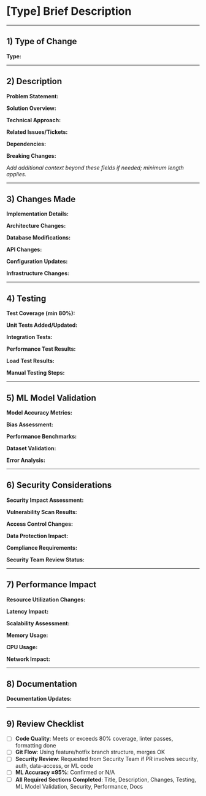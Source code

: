 <!--
  ==============================================================================
  PULL REQUEST TEMPLATE: TaskStream AI Platform
  ==============================================================================
  This template enforces the following enterprise-level requirements:
    1) Code Quality Standards (ensure ≥80% coverage, code style compliance, 
       structured review processes).
    2) Development Environment Setup (Git flow with feature branches).
    3) Security Protocols (RBAC-based review, mandatory security validation).
    4) ML Model Validation (ensure ≥95% accuracy for model-related changes).
    5) CODEOWNERS Reference:
       - Security or ML code changes require mandatory security team review 
         (security_team_rules).
       - Ownership and path-based approvals must align with code_ownership_rules.
  ==============================================================================
  Title Format: [Type] Brief Description
  Valid Types: feature | bugfix | hotfix | refactor | docs | test | ci | security | performance | ml-model
  Required Sections: 
    1) Description (≥200 chars) 
    2) Type of Change 
    3) Changes Made 
    4) Testing 
    5) ML Model Validation 
    6) Security Considerations 
    7) Performance Impact 
    8) Documentation 
    9) Review Checklist
  ==============================================================================
-->

<!-- 
  TITLE: 
  Provide your PR Title below (must match the format: [Type] Brief Description).
  Example: [feature] Implement advanced analytics pipeline
-->
# [Type] Brief Description

---

## 1) Type of Change
<!-- 
  Choose one category that aligns with your PR:
    - feature
    - bugfix
    - hotfix
    - refactor
    - docs
    - test
    - ci
    - security
    - performance
    - ml-model
-->

**Type:** 

---

## 2) Description
<!-- 
  Comprehensive PR Description (≥200 characters).
  Include each of these sub-sections:

  1) Problem Statement
  2) Solution Overview
  3) Technical Approach
  4) Related Issues/Tickets
  5) Dependencies
  6) Breaking Changes (if any)
  
  Be as thorough as possible: 
    - For Code Quality and Team Collaboration, 
      ensure clarity about your approach, 
      references to known issues or tasks, 
      and any special constraints or risk areas.
-->

**Problem Statement:**  

**Solution Overview:**  

**Technical Approach:**  

**Related Issues/Tickets:**  

**Dependencies:**  

**Breaking Changes:**  

*Add additional context beyond these fields if needed; minimum length applies.*

---

## 3) Changes Made
<!-- 
  Detail the technical changes in depth. 
  Address each sub-section:

  - Implementation Details
  - Architecture Changes
  - Database Modifications
  - API Changes
  - Configuration Updates
  - Infrastructure Changes
  
  This ensures a complete overview of how your PR modifies the system.
-->

**Implementation Details:**  

**Architecture Changes:**  

**Database Modifications:**  

**API Changes:**  

**Configuration Updates:**  

**Infrastructure Changes:**  

---

## 4) Testing
<!-- 
  Provide comprehensive testing info and results:

  - Test Coverage (must be ≥80%)
  - Unit Tests Added/Updated
  - Integration Tests
  - Performance Test Results
  - Load Test Results
  - Manual Testing Steps

  Align with the platform's "Code Quality Standards" to confirm you meet 
  the 80% coverage threshold. If coverage is below 80%, clarify why.
-->

**Test Coverage (min 80%):**  

**Unit Tests Added/Updated:**  

**Integration Tests:**  

**Performance Test Results:**  

**Load Test Results:**  

**Manual Testing Steps:**  

---

## 5) ML Model Validation
<!-- 
  Required if your PR touches any ML or AI components (or labeled as 'ml-model'). 
  Must ensure ≥95% accuracy in task identification or relevant metric. 
  Include:

  - Model Accuracy Metrics
  - Bias Assessment
  - Performance Benchmarks
  - Dataset Validation
  - Error Analysis

  If not applicable, state N/A. 
  If needed, confirm security team review (see next section) 
  if the changes also impact data access or authentication.
-->

**Model Accuracy Metrics:**  

**Bias Assessment:**  

**Performance Benchmarks:**  

**Dataset Validation:**  

**Error Analysis:**  

---

## 6) Security Considerations
<!-- 
  If your PR involves any security, authentication, authorization, 
  data-access, or ml-model changes, a mandatory security team review 
  is required (as enforced by .github/CODEOWNERS). 

  Fields to cover:
    - Security Impact Assessment
    - Vulnerability Scan Results
    - Access Control Changes
    - Data Protection Impact
    - Compliance Requirements
    - Security Team Review Status
-->

**Security Impact Assessment:**  

**Vulnerability Scan Results:**  

**Access Control Changes:**  

**Data Protection Impact:**  

**Compliance Requirements:**  

**Security Team Review Status:**  

---

## 7) Performance Impact
<!-- 
  Summarize expected performance considerations:
    - Resource Utilization Changes
    - Latency Impact
    - Scalability Assessment
    - Memory Usage
    - CPU Usage
    - Network Impact

  This section is mandatory for all PRs. 
  For major changes or 'performance' type, 
  include detailed metrics or load test data.
-->

**Resource Utilization Changes:**  

**Latency Impact:**  

**Scalability Assessment:**  

**Memory Usage:**  

**CPU Usage:**  

**Network Impact:**  

---

## 8) Documentation
<!-- 
  Explain updates to documentation so users/developers can properly use or 
  integrate your changes. This may reference README updates, wiki changes, 
  or auto-generated API docs.
-->

**Documentation Updates:**  

---

## 9) Review Checklist
<!-- 
  This final section ensures readiness for review and is part of 
  the structured review process (Git flow with feature branches).

  Please confirm:
    - Minimum 80% test coverage is met or exceeded
    - Code style compliance (lint, formatting)
    - If this PR touches security or ML code, security/team reviews are requested
    - ML model accuracy meets or exceeds 95% (if applicable)
    - If fix or enhancement merges from a feature branch flow
    - All required fields in this PR template are completed thoroughly
-->

- [ ] **Code Quality**: Meets or exceeds 80% coverage, linter passes, formatting done  
- [ ] **Git Flow**: Using feature/hotfix branch structure, merges OK  
- [ ] **Security Review**: Requested from Security Team if PR involves security, auth, data-access, or ML code  
- [ ] **ML Accuracy ≥95%**: Confirmed or N/A  
- [ ] **All Required Sections Completed**: Title, Description, Changes, Testing, ML Model Validation, Security, Performance, Docs